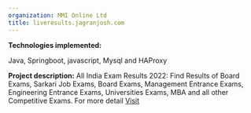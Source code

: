 ```yaml
---
organization: MMI Online Ltd
title: liveresults.jagranjosh.com
---
```


**Technologies implemented:**

Java, Springboot, javascript, Mysql and HAProxy

**Project description:**
All India Exam Results 2022: Find Results of Board Exams, Sarkari Job Exams, Board Exams, Management Entrance Exams, Engineering Entrance Exams, Universities Exams, MBA and all other Competitive Exams. For more detail [Visit](https://liveresults.jagranjosh.com)
